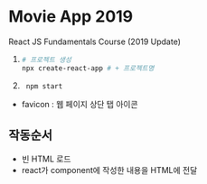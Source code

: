 # Movie App 2019

React JS Fundamentals Course (2019 Update)

1. ```bash
   # 프로젝트 생성
   npx create-react-app # + 프로젝트명
   ```
2. ```
    npm start
   ```

- favicon : 웹 페이지 상단 탭 아이콘

## 작동순서
- 빈 HTML 로드
- react가 component에 작성한 내용을 HTML에 전달
